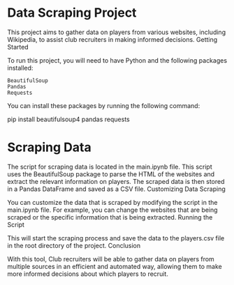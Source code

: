 # Data Scraping Project

This project aims to gather data on players from various websites, including Wikipedia, to assist club recruiters in making informed decisions.
Getting Started

To run this project, you will need to have Python and the following packages installed:

    BeautifulSoup
    Pandas
    Requests

You can install these packages by running the following command:

pip install beautifulsoup4 pandas requests

# Scraping Data

The script for scraping data is located in the main.ipynb file. This script uses the BeautifulSoup package to parse the HTML of the websites and extract the relevant information on players. The scraped data is then stored in a Pandas DataFrame and saved as a CSV file.
Customizing Data Scraping

You can customize the data that is scraped by modifying the script in the main.ipynb file. For example, you can change the websites that are being scraped or the specific information that is being extracted.
Running the Script


This will start the scraping process and save the data to the players.csv file in the root directory of the project.
Conclusion

With this tool, Club recruiters will be able to gather data on players from multiple sources in an efficient and automated way, allowing them to make more informed decisions about which players to recruit.
